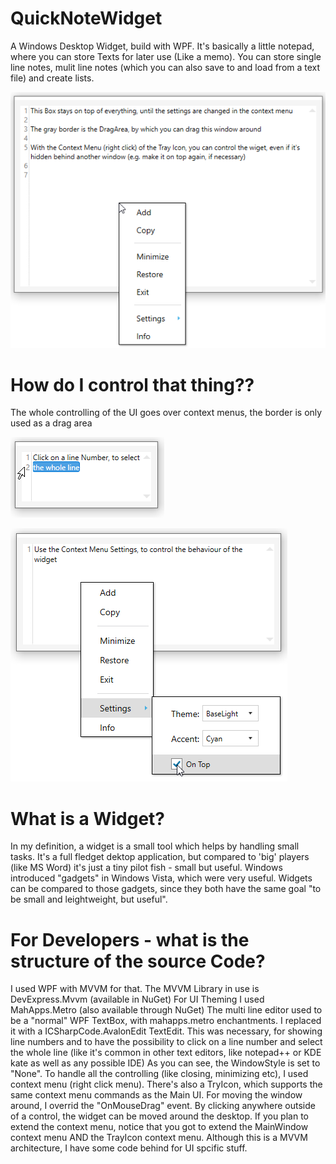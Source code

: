 # QuickNoteWidget
A Windows Desktop Widget, build with WPF. It's basically a little notepad, where you can store Texts for later use (Like a memo). 
You can store single line notes, mulit line notes (which you can also save to and load from a text file) and create lists.

![preview](https://github.com/al-develop/QuickNoteWidget/blob/master/QuickNote%201.png)

# How do I control that thing??
The whole controlling of the UI goes over context menus, the border is only used as a drag area

![preview](https://github.com/al-develop/QuickNoteWidget/blob/master/QuickNote%202.png)

![preview](https://github.com/al-develop/QuickNoteWidget/blob/master/QuickNote%203.png)


# What is a Widget?
In my definition, a widget is a small tool which helps by handling small tasks. It's a full fledget dektop application, but compared
to 'big' players (like MS Word) it's just a tiny pilot fish - small but useful.
Windows introduced "gadgets" in Windows Vista, which were very useful. Widgets can be compared to those gadgets, since they both have the same goal "to be small and leightweight, but useful".

# For Developers - what is the structure of the source Code?
I used WPF with MVVM for that. The MVVM Library in use is DevExpress.Mvvm (available in NuGet)
For UI Theming I used MahApps.Metro (also available through NuGet)
The multi line editor used to be a "normal" WPF TextBox, with mahapps.metro enchantments. I replaced it with a ICSharpCode.AvalonEdit TextEdit. This was necessary, for showing line numbers and to have the possibility to click on a line number and select the whole line (like it's common in other text editors, like notepad++ or KDE kate as well as any possible IDE)
As you can see, the WindowStyle is set to "None". To handle all the controlling (like closing, minimizing etc), I used context menu (right click menu). 
There's also a TryIcon, which supports the same context menu commands as the Main UI.
For moving the window around, I overrid the "OnMouseDrag" event. By clicking anywhere outside of a control, the widget can be moved around the desktop.
If you plan to extend the context menu, notice that you got to extend the MainWindow context menu AND the TrayIcon context menu.
Although this is a MVVM architecture, I have some code behind for UI spcific stuff.
